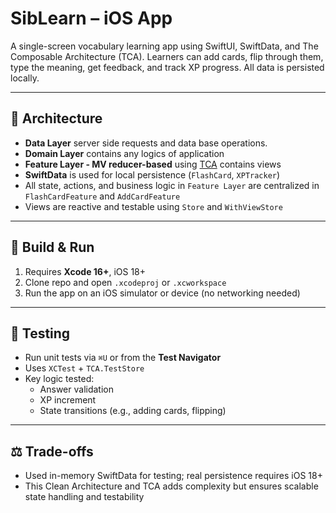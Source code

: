# SibLearn – iOS App

A single-screen vocabulary learning app using SwiftUI, SwiftData, and The Composable Architecture (TCA). Learners can add cards, flip through them, type the meaning, get feedback, and track XP progress. All data is persisted locally.

---

## 🧱 Architecture

- **Data Layer** server side requests and data base operations.
- **Domain Layer** contains any logics of application
- **Feature Layer - MV reducer-based** using [TCA](https://github.com/pointfreeco/swift-composable-architecture) contains views
- **SwiftData** is used for local persistence (`FlashCard`, `XPTracker`)
- All state, actions, and business logic in `Feature Layer` are centralized in `FlashCardFeature` and `AddCardFeature`
- Views are reactive and testable using `Store` and `WithViewStore`

---

## 🚀 Build & Run

1. Requires **Xcode 16+**, iOS 18+
2. Clone repo and open `.xcodeproj` or `.xcworkspace`
3. Run the app on an iOS simulator or device (no networking needed)

---

## 🧪 Testing

- Run unit tests via `⌘U` or from the **Test Navigator**
- Uses `XCTest` + `TCA.TestStore`
- Key logic tested:
  - Answer validation
  - XP increment
  - State transitions (e.g., adding cards, flipping)

---

## ⚖️ Trade-offs

- Used in-memory SwiftData for testing; real persistence requires iOS 18+
- This Clean Architecture and TCA adds complexity but ensures scalable state handling and testability
